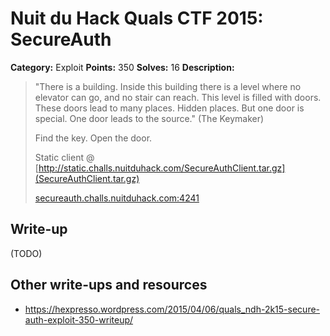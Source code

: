 # Nuit du Hack Quals CTF 2015: SecureAuth

**Category:** Exploit
**Points:** 350
**Solves:** 16
**Description:** 

> "There is a building. Inside this building there is a level where no elevator can go, and no stair can reach. This level is filled with doors. These doors lead to many places. Hidden places. But one door is special. One door leads to the source." (The Keymaker)
> 
> Find the key. Open the door.
> 
> Static client @ [http://static.challs.nuitduhack.com/SecureAuthClient.tar.gz](SecureAuthClient.tar.gz)
> 
> <secureauth.challs.nuitduhack.com:4241>

## Write-up

(TODO)

## Other write-ups and resources

* <https://hexpresso.wordpress.com/2015/04/06/quals_ndh-2k15-secure-auth-exploit-350-writeup/>
